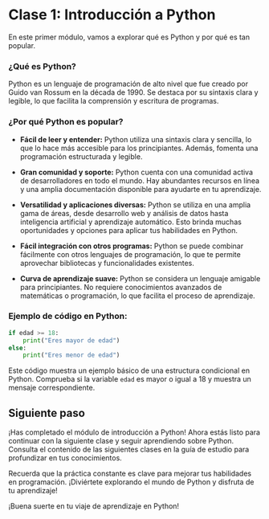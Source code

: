 # Clase 1: Introducción a Python

En este primer módulo, vamos a explorar qué es Python y por qué es tan popular.

### ¿Qué es Python?

Python es un lenguaje de programación de alto nivel que fue creado por Guido van Rossum en la década de 1990. Se destaca por su sintaxis clara y legible, lo que facilita la comprensión y escritura de programas.

### ¿Por qué Python es popular?

- **Fácil de leer y entender:** Python utiliza una sintaxis clara y sencilla, lo que lo hace más accesible para los principiantes. Además, fomenta una programación estructurada y legible.

- **Gran comunidad y soporte:** Python cuenta con una comunidad activa de desarrolladores en todo el mundo. Hay abundantes recursos en línea y una amplia documentación disponible para ayudarte en tu aprendizaje.

- **Versatilidad y aplicaciones diversas:** Python se utiliza en una amplia gama de áreas, desde desarrollo web y análisis de datos hasta inteligencia artificial y aprendizaje automático. Esto brinda muchas oportunidades y opciones para aplicar tus habilidades en Python.

- **Fácil integración con otros programas:** Python se puede combinar fácilmente con otros lenguajes de programación, lo que te permite aprovechar bibliotecas y funcionalidades existentes.

- **Curva de aprendizaje suave:** Python se considera un lenguaje amigable para principiantes. No requiere conocimientos avanzados de matemáticas o programación, lo que facilita el proceso de aprendizaje.

### Ejemplo de código en Python:

```python
if edad >= 18:
    print("Eres mayor de edad")
else:
    print("Eres menor de edad")
```

Este código muestra un ejemplo básico de una estructura condicional en Python. Comprueba si la variable `edad` es mayor o igual a 18 y muestra un mensaje correspondiente.

## Siguiente paso

¡Has completado el módulo de introducción a Python! Ahora estás listo para continuar con la siguiente clase y seguir aprendiendo sobre Python. Consulta el contenido de las siguientes clases en la guía de estudio para profundizar en tus conocimientos.

Recuerda que la práctica constante es clave para mejorar tus habilidades en programación. ¡Diviértete explorando el mundo de Python y disfruta de tu aprendizaje!

¡Buena suerte en tu viaje de aprendizaje en Python!

